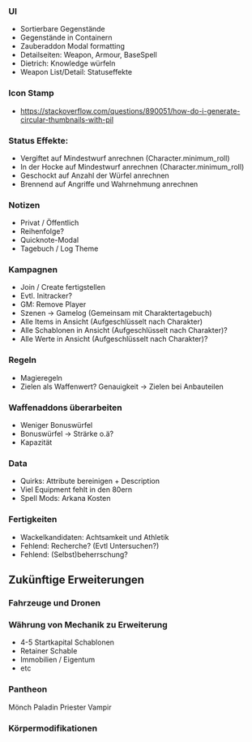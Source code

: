 ### UI

- Sortierbare Gegenstände
- Gegenstände in Containern
- Zauberaddon Modal formatting
- Detailseiten: Weapon, Armour, BaseSpell
- Dietrich: Knowledge würfeln
- Weapon List/Detail: Statuseffekte

### Icon Stamp

- https://stackoverflow.com/questions/890051/how-do-i-generate-circular-thumbnails-with-pil

### Status Effekte:

- Vergiftet auf Mindestwurf anrechnen (Character.minimum_roll)
- In der Hocke auf Mindestwurf anrechnen (Character.minimum_roll)
- Geschockt auf Anzahl der Würfel anrechnen
- Brennend auf Angriffe und Wahrnehmung anrechnen

### Notizen

* Privat / Öffentlich
* Reihenfolge?
* Quicknote-Modal
* Tagebuch / Log Theme

### Kampagnen

- Join / Create fertigstellen
- Evtl. Initracker?
- GM: Remove Player
- Szenen -> Gamelog (Gemeinsam mit Charaktertagebuch)
- Alle Items in Ansicht (Aufgeschlüsselt nach Charakter)
- Alle Schablonen in Ansicht (Aufgeschlüsselt nach Charakter)?
- Alle Werte in Ansicht (Aufgeschlüsselt nach Charakter)?

### Regeln

- Magieregeln
- Zielen als Waffenwert? Genauigkeit -> Zielen bei Anbauteilen

### Waffenaddons überarbeiten

- Weniger Bonuswürfel
- Bonuswürfel -> Strärke o.ä?
- Kapazität

### Data

- Quirks: Attribute bereinigen + Description
- Viel Equipment fehlt in den 80ern
- Spell Mods: Arkana Kosten

### Fertigkeiten

- Wackelkandidaten: Achtsamkeit und Athletik
- Fehlend: Recherche? (Evtl Untersuchen?)
- Fehlend: (Selbst)beherrschung?

## Zukünftige Erweiterungen

### Fahrzeuge und Dronen

### Währung von Mechanik zu Erweiterung

- 4-5 Startkapital Schablonen
- Retainer Schable
- Immobilien / Eigentum
- etc

### Pantheon

Mönch
Paladin
Priester
Vampir

### Körpermodifikationen
